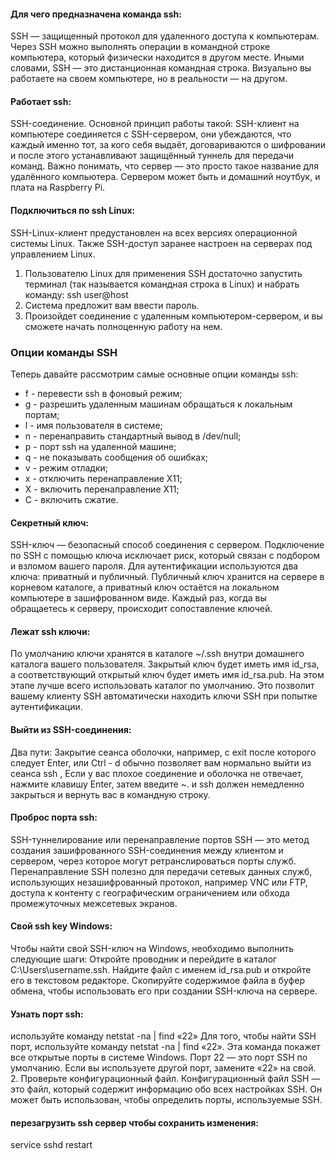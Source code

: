 #### Для чего предназначена команда ssh:
SSH — защищенный протокол для удаленного доступа к компьютерам. Через SSH можно выполнять операции в командной строке компьютера, который физически находится в другом месте.
Иными словами, SSH — это дистанционная командная строка. Визуально вы работаете на своем компьютере, но в реальности — на другом.

#### Работает ssh:
SSH-соединение.
Основной принцип работы такой: SSH-клиент на компьютере соединяется с SSH-сервером, они убеждаются, что каждый именно тот, за кого себя выдаёт, договариваются о шифровании и после этого устанавливают защищённый туннель для передачи команд. Важно понимать, что сервер — это просто такое название для удалённого компьютера. Сервером может быть и домашний ноутбук, и плата на Raspberry Pi.

#### Подключиться по ssh Linux:
SSH-Linux-клиент предустановлен на всех версиях операционной системы Linux. Также SSH-доступ заранее настроен на серверах под управлением Linux.
1. Пользователю Linux для применения SSH достаточно запустить терминал (так называется командная строка в Linux) и набрать команду:
ssh user@host
2. Система предложит вам ввести пароль.
3. Произойдет соединение с удаленным компьютером-сервером, и вы сможете начать полноценную работу на нем.
   
### Опции команды SSH
Теперь давайте рассмотрим самые основные опции команды ssh:

* f - перевести ssh в фоновый режим;
* g - разрешить удаленным машинам обращаться к локальным портам;
* l - имя пользователя в системе;
* n - перенаправить стандартный вывод в /dev/null;
* p - порт ssh на удаленной машине;
* q - не показывать сообщения об ошибках;
* v - режим отладки;
* x - отключить перенаправление X11;
* X - включить перенаправление Х11;
* C - включить сжатие.
#### Секретный ключ:
SSH-ключ — безопасный способ соединения с сервером. Подключение по SSH с помощью ключа исключает риск, который связан с подбором и взломом вашего пароля.
Для аутентификации используются два ключа: приватный и публичный. Публичный ключ хранится на сервере в корневом каталоге, а приватный ключ остаётся на локальном компьютере в зашифрованном виде. Каждый раз, когда вы обращаетесь к серверу, происходит сопоставление ключей.
#### Лежат ssh ключи:
По умолчанию ключи хранятся в каталоге ~/.ssh внутри домашнего каталога вашего пользователя. Закрытый ключ будет иметь имя id_rsa, а соответствующий открытый ключ будет иметь имя id_rsa.pub.
На этом этапе лучше всего использовать каталог по умолчанию. Это позволит вашему клиенту SSH автоматически находить ключи SSH при попытке аутентификации.
#### Выйти из SSH-соединения:
Два пути:
Закрытие сеанса оболочки, например, с exit после которого следует Enter, или Ctrl - d обычно позволяет вам нормально выйти из сеанса ssh ,
Если у вас плохое соединение и оболочка не отвечает, нажмите клавишу Enter, затем введите ~. и ssh должен немедленно закрыться и вернуть вас в командную строку.
#### Проброс порта ssh:
SSH-туннелирование или перенаправление портов SSH — это метод создания зашифрованного SSH-соединения между клиентом и сервером, через которое могут ретранслироваться порты служб. Перенаправление SSH полезно для передачи сетевых данных служб, использующих незашифрованный протокол, например VNC или FTP, доступа к контенту с географическим ограничением или обхода промежуточных межсетевых экранов.
#### Свой ssh key Windows:
Чтобы найти свой SSH-ключ на Windows, необходимо выполнить следующие шаги:
Откройте проводник и перейдите в каталог C:\Users\username\.ssh.
Найдите файл с именем id_rsa.pub и откройте его в текстовом редакторе.
Скопируйте содержимое файла в буфер обмена, чтобы использовать его при создании SSH-ключа на сервере.
#### Узнать порт ssh:
используйте команду netstat -na | find «22»
Для того, чтобы найти SSH порт, используйте команду netstat -na | find «22». Эта команда покажет все открытые порты в системе Windows. Порт 22 — это порт SSH по умолчанию. Если вы используете другой порт, замените «22» на свой. 2. Проверьте конфигурационный файл. Конфигурационный файл SSH — это файл, который содержит информацию обо всех настройках SSH. Он может быть использован, чтобы определить порты, используемые SSH.
#### перезагрузить ssh сервер чтобы сохранить изменения:
 service sshd restart
